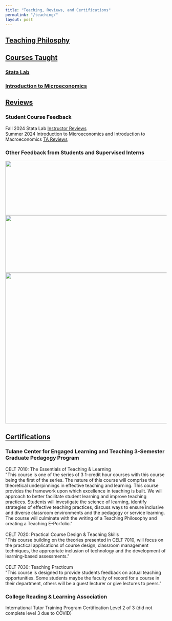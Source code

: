 ```yaml
---
title: "Teaching, Reviews, and Certifications"
permalink: "/teaching/"
layout: post
---
```


## [<ins> Teaching Philosphy </ins>](teachingphil.md)

## <ins> Courses Taught </ins>
### [Stata Lab](statalab.md) 
### [Introduction to Microeconomics](microecon.md)

## <ins> Reviews </ins>
### Student Course Feedback
Fall 2024 Stata Lab [Instructor Reviews](https://github.com/user-attachments/files/22876044/Fall_2024_StataLabEvals_GabeOlivier_202430-1-ECON-3983-01-60211.pdf) \
Summer 2024 Introduction to Microeconomics and Introduction to Macroeconomics [TA Reviews](https://github.com/user-attachments/files/22894903/summer24_TA_evals.pdf)

### Other Feedback from Students and Supervised Interns
<img width="917" height="170" alt="" src="https://github.com/user-attachments/assets/fa7b91bf-8e1d-4c4a-a1d6-00989ecf6a53" />
<br>
<img width="957" height="180" alt="" src="https://github.com/user-attachments/assets/e47ed495-b0a1-4e7a-8245-1a3211475b56" />
<br>
<img width="948" height="471" alt="" src="https://github.com/user-attachments/assets/2effa6c9-d2dc-4ac8-bde7-7a5f87ad3140" />

## <ins> Certifications </ins>
### Tulane Center for Engaged Learning and Teaching 3-Semester Graduate Pedagogy Program
CELT 7010: The Essentials of Teaching & Learning \
"This course is one of the series of 3 1-credit hour courses with this course being the first of the series. The nature of this course will comprise the theoretical underpinnings in effective teaching and learning. This course provides the framework upon which excellence in teaching is built. We will approach to better facilitate student learning and improve teaching practices. Students will investigate the science of learning, identify strategies of effective teaching practices, discuss ways to ensure inclusive and diverse classroom environments and the pedagogy or service learning. The course will culminate with the writing of a Teaching Philosophy and creating a Teaching E-Porfolio." \
\
CELT 7020: Practical Course Design & Teaching Skills \
"This course building on the theories presented in CELT 7010, will focus on the practical applications of course design, classroom management techniques, the appropriate inclusion of technology and the development of learning-based assessments." \
\
CELT 7030: Teaching Practicum \
"This course is designed to provide students feedback on actual teaching opportunities. Some students maybe the faculty of record for a course in their department, others will be a guest lecturer or give lectures to peers."
### College Reading & Learning Association
International Tutor Training Program Certification Level 2 of 3 (did not complete level 3 due to COVID)

